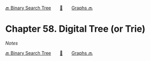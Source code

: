[🔙 Binary Search Tree][previous-chapter]&nbsp;&nbsp;&nbsp;&nbsp;&nbsp;&nbsp;&nbsp;[🏡][readme]&nbsp;&nbsp;&nbsp;&nbsp;&nbsp;&nbsp;&nbsp;[Graphs 🔜][upcoming-chapter]

# Chapter 58. Digital Tree (or Trie)

_Notes_

[🔙 Binary Search Tree][previous-chapter]&nbsp;&nbsp;&nbsp;&nbsp;&nbsp;&nbsp;&nbsp;[🏡][readme]&nbsp;&nbsp;&nbsp;&nbsp;&nbsp;&nbsp;&nbsp;[Graphs 🔜][upcoming-chapter]

[readme]: README.md
[previous-chapter]: ch057-binary-search-tree.md
[upcoming-chapter]: ch059-graphs.md